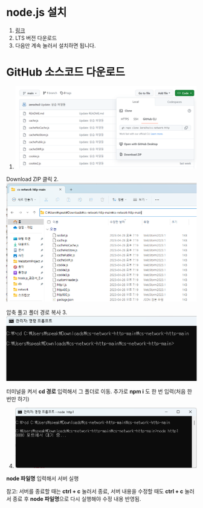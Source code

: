 # node.js 설치
1. [링크](https://nodejs.org)
2. LTS 버전 다운로드
3. 다음만 계속 눌러서 설치하면 됩니다.

# GitHub 소스코드 다운로드 
1. ![img.png](img.png)

Download ZIP 클릭
2. ![img_1.png](img_1.png)

압축 풀고 폴더 경로 복사
3. ![img_2.png](img_2.png)

터미널을 켜서 **cd 경로** 입력해서 그 폴더로 이동.
추가로 **npm i** 도 한 번 입력(처음 한 번만 하기)

4. ![img_3.png](img_3.png)

**node 파일명** 입력해서 서버 실행

참고: 서버를 종료할 때는 **ctrl + c** 눌러서 종료, 서버 내용을 수정할 때도 **ctrl + c** 눌러서 종료 후 **node 파일명**으로 다시 실행해야 수정 내용 반영됨.

